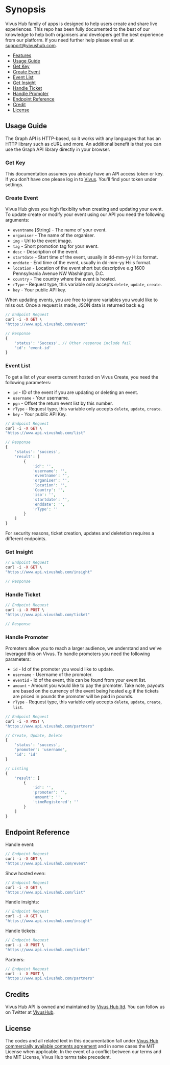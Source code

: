# Synopsis
Vivus Hub family of apps is designed to help users create and share live experiences. This repo has been fully documented to the best of our knowledge to help both organisers and developers get the best experience from our platform. If you need further help please email us at support@vivushub.com.

- [Features](#features)
- [Usage Guide](#usage-guide)
 - [Get Key](#get-key)
 - [Create Event](#create-event)
 - [Event List](#event-list)
 - [Get Insight](#get-insight)
 - [Handle Ticket](#handle-ticket)
 - [Handle Promoter](#handle-promoter)
- [Endpoint Reference](#endpoint-reference) 
- [Credit](#credit)
- [License](#license)

## Usage Guide
The Graph API is HTTP-based, so it works with any languages that has an HTTP library such as cURL and more. An additional benefit is that you can use the Graph API library directly in your browser. 

### Get Key
This documentation assumes you already have an API access token or key. If you don't have one please log in to [Vivus](https://www.vivushub.com/vivus/interface/settings?ref=github). You'll find your token under settings.

### Create Event
Vivus Hub gives you high flexiblity when creating and updating your event. To update create or modify your event using our API you need the following arguments:
* `eventname` [String] - The name of your event.
* `organiser` - The name of the organiser.
* `img` - Url to the event image.
* `tag` - Short promotion tag for your event.
* `desc` - Description of the event.
* `startdate` - Start time of the event, usually in dd-mm-yy H:i:s format.
* `enddate` - End time of the event, usually in dd-mm-yy H:i:s format.
* `location` - Location of the event short but descriptive e.g 1600 Pennsylvania Avenue NW Washington, D.C.
* `country` - The country where the event is hosted.
* `rType` -  Request type, this variable only accepts `delete`, `update`, `create`.
* `key` - Your public API key.

When updating events, you are free to ignore variables you would like to miss out. Once a request is made, JSON data is returned back e.g 


```php 
// Endpoint Request
curl -i -X GET \
"https://www.api.vivushub.com/event"

// Response 
{
    'status': 'Success', // Other response include fail
    'id': 'event-id'
}
```

### Event List
To get a list of your events current hosted on Vivus Create, you need the following parameters:
* `id` - ID of the event if you are updating or deleting an event.
* `username` - Your username.
* `pgn` - Offset the return event list by this number.
* `rType` -  Request type, this variable only accepts `delete`, `update`, `create`.
* `key` - Your public API Key.
```php
// Endpoint Request
curl -i -X GET \
"https://www.api.vivushub.com/list"

// Response 
{
    'status': 'success',
    'result': [
        {
            'id': '',
            'username': '',
            'eventname': '',
            'organiser': '',
            'location': '',
            'Country': '',
            'iso': '',
            'startdate': '',
            'enddate': '',
            'rType': ''
        }
    ]
}
```
For security reasons, ticket creation, updates and deletetion requires a different endpoints. 
### Get Insight
```php 
// Endpoint Request
curl -i -X GET \
"https://www.api.vivushub.com/insight"

// Response 
```

### Handle Ticket
```php 
// Endpoint Request
curl -i -X POST \
"https://www.api.vivushub.com/ticket"

// Response 
```

### Handle Promoter
Promoters allow you to reach a larger audience, we understand and we've leveraged this on Vivus. To handle promoters you need the following parameters: 
* `id` - Id of the promoter you would like to update.
* `username` - Username of the promoter.
* `eventid` - Id of the event, this can be found from your event list.
* `amount` - Amount you would like to pay the promoter. Take note, payouts are based on the currency of the event being hosted e.g if the tickets are priced in pounds the promoter will be paid in pounds.
* `rType` - Request type, this variable only accepts `delete`, `update`, `create`, `list`.

```php 
// Endpoint Request
curl -i -X POST \
"https://www.api.vivushub.com/partners"

// Create, Update, Delete
{
    'status': 'success',
    'promoter': 'username',
    'id': 'id'
}

// Listing
{
    'result': [
        {
            'id': '',
            'promoter': '',
            'amount': '',
            'timeRegistered': ''
        }
    ]
}
```
## Endpoint Reference
Handle event:
```php 
// Endpoint Request
curl -i -X GET \
"https://www.api.vivushub.com/event"
```
Show hosted even:
```php
// Endpoint Request
curl -i -X GET \
"https://www.api.vivushub.com/list"
```
Handle insights:
```php 
// Endpoint Request
curl -i -X GET \
"https://www.api.vivushub.com/insight"
```
Handle tickets:
```php 
// Endpoint Request
curl -i -X POST \
"https://www.api.vivushub.com/ticket"
```
Partners: 
```php 
// Endpoint Request
curl -i -X POST \
"https://www.api.vivushub.com/partners"
```
## Credits
Vivus Hub API is owned and maintained by [Vivus Hub ltd](https://www.vivushub.com/vivus/?ref=github&adFor=events). You can follow us on Twitter at [VivusHub](https://www.twitter.com/vivushub).

## License
The codes and all related text in this documentation fall under [Vivus Hub commercially available contents agreement](https://www.vivushub.com/vivus/interface/terms) and in some cases the MIT License when applicable. In the event of a conflict between our terms and the MIT License, Vivus Hub terms take precedent.